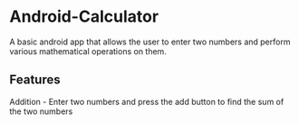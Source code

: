 # Android-Calculator
A basic android app that allows the user to enter two numbers and perform various mathematical operations on them.

## Features
Addition - Enter two numbers and press the add button to find the sum of the two numbers
